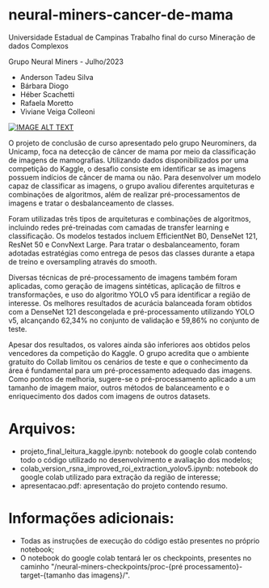 # neural-miners-cancer-de-mama

Universidade Estadual de Campinas
Trabalho final do curso Mineração de dados Complexos

Grupo Neural Miners - Julho/2023

 - Anderson Tadeu Silva
 - Bárbara Diogo
 - Héber Scachetti
 - Rafaela Moretto
 - Viviane Veiga Colleoni


[![IMAGE ALT TEXT](http://img.youtube.com/vi/AxdFTZ13ZyQ/0.jpg)](http://www.youtube.com/watch?v=AxdFTZ13ZyQ "Detecção de câncer de mama - Neural Miners")


O projeto de conclusão de curso apresentado pelo grupo Neurominers, da Unicamp, foca na detecção de câncer de mama por meio da classificação de imagens de mamografias. Utilizando dados disponibilizados por uma competição do Kaggle, o desafio consiste em identificar se as imagens possuem indícios de câncer de mama ou não. Para desenvolver um modelo capaz de classificar as imagens, o grupo avaliou diferentes arquiteturas e combinações de algoritmos, além de realizar pré-processamentos de imagens e tratar o desbalanceamento de classes.

Foram utilizadas três tipos de arquiteturas e combinações de algoritmos, incluindo redes pré-treinadas com camadas de transfer learning e classificação. Os modelos testados incluem EfficientNet B0, DenseNet 121, ResNet 50 e ConvNext Large. Para tratar o desbalanceamento, foram adotadas estratégias como entrega de pesos das classes durante a etapa de treino e oversampling através do smooth. 

Diversas técnicas de pré-processamento de imagens também foram aplicadas, como geração de imagens sintéticas, aplicação de filtros e transformações, e uso do algoritmo YOLO v5 para identificar a região de interesse.
Os melhores resultados de acurácia balanceada foram obtidos com a DenseNet 121 descongelada e pré-processamento utilizando YOLO v5, alcançando 62,34% no conjunto de validação e 59,86% no conjunto de teste. 

Apesar dos resultados, os valores ainda são inferiores aos obtidos pelos vencedores da competição do Kaggle. O grupo acredita que o ambiente gratuito do Collab limitou os cenários de teste e que o conhecimento da área é fundamental para um pré-processamento adequado das imagens. Como pontos de melhoria, sugere-se o pré-processamento aplicado a um tamanho de imagem maior, outros métodos de balanceamento e o enriquecimento dos dados com imagens de outros datasets.

# Arquivos:
 - projeto_final_leitura_kaggle.ipynb: notebook do google colab contendo todo o código utilizado no desenvolvimento e avaliação dos modelos;
 -  colab_version_rsna_improved_roi_extraction_yolov5.ipynb: notebook do google colab utilizado para extração da região de interesse;
 - apresentacao.pdf: apresentação do projeto contendo resumo.

 # Informações adicionais:
  - Todas as instruções de execução do código estão presentes no próprio notebook;
  - O notebook do google colab tentará ler os checkpoints, presentes no caminho "/neural-miners-checkpoints/proc-{pré processamento}-target-{tamanho das imagens}/".
